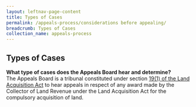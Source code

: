 ```yaml
---
layout: leftnav-page-content
title: Types of Cases
permalink: /appeals-process/considerations before appealing/
breadcrumb: Types of Cases
collection_name: appeals-process
---
```


Types of Cases
---

**What type of cases does the Appeals Board hear and determine?**<br>
  The Appeals Board is a tribunal constituted under section [19(1) of the Land Acquisition Act](https://sso.agc.gov.sg/Act/LAA1966?ProvIds=pr19-#pr19-) to hear appeals in respect of any award made    by the Collector of Land Revenue under the Land Acquisition Act for the compulsory acquisition of land.


